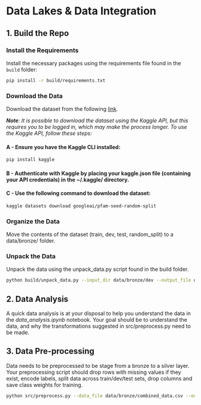 # Data Lakes & Data Integration 

## 1. Build the Repo

### Install the Requirements
Install the necessary packages using the requirements file found in the `build` folder:
```bash
pip install -r build/requirements.txt
```

### Download the Data

Download the dataset from the following [link](https://www.kaggle.com/api/v1/datasets/download/googleai/pfam-seed-random-split).

***Note**: It is possible to download the dataset using the Kaggle API, but this requires you to be logged in, which may make the process longer. To use the Kaggle API, follow these steps:*

#### A - Ensure you have the Kaggle CLI installed:
```bash
pip install kaggle
```

#### B - Authenticate with Kaggle by placing your kaggle.json file (containing your API credentials) in the ~/.kaggle/ directory.


#### C - Use the following command to download the dataset:
```bash
kaggle datasets download googleai/pfam-seed-random-split
```

### Organize the Data
Move the contents of the dataset (train, dev, test, random_split) to a data/bronze/ folder.

### Unpack the Data
Unpack the data using the unpack_data.py script found in the build folder.
```bash
python build/unpack_data.py --input_dir data/bronze/dev --output_file data/bronze/combined_data.csv
```

## 2. Data Analysis
A quick data analysis is at your disposal to help you understand the data in the *data_analysis.ipynb* notebook. Your goal should be to understand the data, and why the transformations suggested in src/preprocess.py need to be made.

## 3. Data Pre-processing
Data needs to be preprocessed to be stage from a bronze to a silver layer. Your preprocessing script should drop rows with missing values if they exist, encode labels, split data across train/dev/test sets, drop columns and save class weights for training.

```bash
python src/preprocess.py --data_file data/bronze/combined_data.csv --output_dir data/silver
```

